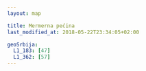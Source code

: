 ```yaml
---
layout: map

title: Mermerna pećina
last_modified_at: 2018-05-22T23:34:05+02:00

geoSrbija:
  L1_183: [47]
  L1_362: [57]
---
```

